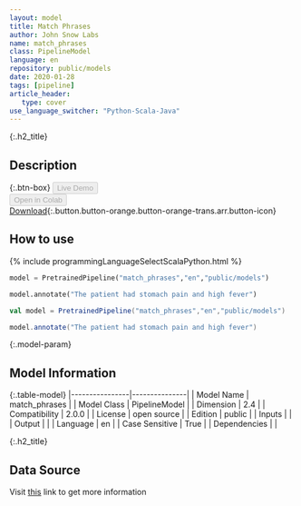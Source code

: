 ```yaml
---
layout: model
title: Match Phrases
author: John Snow Labs
name: match_phrases
class: PipelineModel
language: en
repository: public/models
date: 2020-01-28
tags: [pipeline]
article_header:
   type: cover
use_language_switcher: "Python-Scala-Java"
---
```


{:.h2_title}
## Description 




{:.btn-box}
<button class="button button-orange" disabled>Live Demo</button><br/><button class="button button-orange" disabled>Open in Colab</button><br/>[Download](https://s3.amazonaws.com/auxdata.johnsnowlabs.com/public/models/match_phrases_en_2.0.0_2.4_1580255815623.zip){:.button.button-orange.button-orange-trans.arr.button-icon}<br/>

## How to use 
<div class="tabs-box" markdown="1">

{% include programmingLanguageSelectScalaPython.html %}

```python
model = PretrainedPipeline("match_phrases","en","public/models")

model.annotate("The patient had stomach pain and high fever")
```

```scala
val model = PretrainedPipeline("match_phrases","en","public/models")

model.annotate("The patient had stomach pain and high fever")
```
</div>



{:.model-param}
## Model Information
{:.table-model}
|----------------|---------------|
| Model Name     | match_phrases |
| Model Class    | PipelineModel |
| Dimension      | 2.4           |
| Compatibility  | 2.0.0         |
| License        | open source   |
| Edition        | public        |
| Inputs         |               |
| Output         |               |
| Language       | en            |
| Case Sensitive | True          |
| Dependencies   |               |




{:.h2_title}
## Data Source
  
Visit [this]() link to get more information

